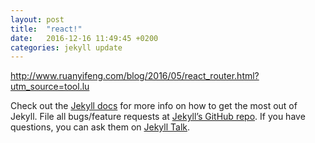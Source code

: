 ```yaml
---
layout: post
title:  "react!"
date:   2016-12-16 11:49:45 +0200
categories: jekyll update
---
```

http://www.ruanyifeng.com/blog/2016/05/react_router.html?utm_source=tool.lu

Check out the [Jekyll docs][jekyll-docs] for more info on how to get the most out of Jekyll. File all bugs/feature requests at [Jekyll’s GitHub repo][jekyll-gh]. If you have questions, you can ask them on [Jekyll Talk][jekyll-talk].

[jekyll-docs]: http://jekyllrb.com/docs/home
[jekyll-gh]:   https://github.com/jekyll/jekyll
[jekyll-talk]: https://talk.jekyllrb.com/

